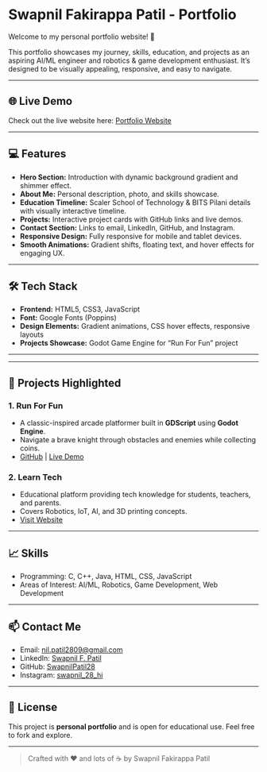 # Swapnil Fakirappa Patil - Portfolio

Welcome to my personal portfolio website! 🌟

This portfolio showcases my journey, skills, education, and projects as an aspiring AI/ML engineer and robotics & game development enthusiast. It’s designed to be visually appealing, responsive, and easy to navigate.

---

## 🌐 Live Demo

Check out the live website here: [Portfolio Website](https://swapnilpatil28.github.io/Portfolio/)

---

## 💻 Features

- **Hero Section:** Introduction with dynamic background gradient and shimmer effect.  
- **About Me:** Personal description, photo, and skills showcase.  
- **Education Timeline:** Scaler School of Technology & BITS Pilani details with visually interactive timeline.  
- **Projects:** Interactive project cards with GitHub links and live demos.  
- **Contact Section:** Links to email, LinkedIn, GitHub, and Instagram.  
- **Responsive Design:** Fully responsive for mobile and tablet devices.  
- **Smooth Animations:** Gradient shifts, floating text, and hover effects for engaging UX.  

---

## 🛠️ Tech Stack

- **Frontend:** HTML5, CSS3, JavaScript  
- **Font:** Google Fonts (Poppins)
- **Design Elements:** Gradient animations, CSS hover effects, responsive layouts  
- **Projects Showcase:** Godot Game Engine for “Run For Fun” project  

---

---

## 🎯 Projects Highlighted

### 1. Run For Fun
- A classic-inspired arcade platformer built in **GDScript** using **Godot Engine**.  
- Navigate a brave knight through obstacles and enemies while collecting coins.  
- [GitHub](https://github.com/SwapnilPatil28/Run-For-Fun-Game-Dev-Project) | [Live Demo](https://swapnilpatil28.github.io/Run-For-Fun-Game-Dev-Project/)

### 2. Learn Tech
- Educational platform providing tech knowledge for students, teachers, and parents.  
- Covers Robotics, IoT, AI, and 3D printing concepts.  
- [Visit Website](https://sites.google.com/view/learntech-wi)

---

## 📈 Skills

- Programming: C, C++, Java, HTML, CSS, JavaScript  
- Areas of Interest: AI/ML, Robotics, Game Development, Web Development  

---

## 📫 Contact Me

- Email: [nil.patil2809@gmail.com](mailto:nil.patil2809@gmail.com)  
- LinkedIn: [Swapnil F. Patil](https://www.linkedin.com/in/swapnil-f-patil)  
- GitHub: [SwapnilPatil28](https://github.com/SwapnilPatil28)  
- Instagram: [swapnil_28_hi](https://www.instagram.com/swapnil_28_hi)

---

## 📝 License

This project is **personal portfolio** and is open for educational use. Feel free to fork and explore.  

---

> Crafted with ❤️ and lots of ☕ by Swapnil Fakirappa Patil
